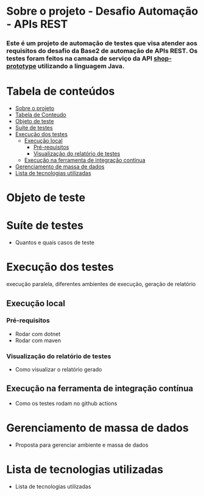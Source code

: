 # Sobre o projeto - Desafio Automação - APIs REST
### Este é um projeto de automação de testes que visa atender aos requisitos do desafio da Base2 de automação de APIs REST. Os testes foram feitos na camada de serviço da API [shop-prototype](https://github.com/nozellamila/shop-prototype) utilizando a linguagem Java.

Tabela de conteúdos
=================
<!--ts-->
   * [Sobre o projeto](#sobre-o-projeto---desafio-automação---apis-rest)
   * [Tabela de Conteudo](#tabela-de-conteudo)
   * [Objeto de teste](#objeto-de-teste)
   * [Suíte de testes](#suíte-de-testes)
   * [Execução dos testes](#execução-dos-testes)
      * [Execução local](#execução-local)
        * [Pré-requisitos](#pré-requisitos)
        * [Visualização do relatório de testes](#visualização-do-relatório-de-testes)
      * [Execução na ferramenta de integração contínua](#execução-na-ferramenta-de-integração-contínua)
   * [Gerenciamento de massa de dados](#gerenciamento-de-massa-de-dados)
   * [Lista de tecnologias utilizadas](#lista-de-tecnologias-utilizadas)
<!--te-->

# Objeto de teste
# Suíte de testes
  - Quantos e quais casos de teste
# Execução dos testes
execução paralela, diferentes ambientes de execução, geração de relatório
## Execução local
### Pré-requisitos
  - Rodar com dotnet
  - Rodar com maven
### Visualização do relatório de testes
- Como visualizar o relatório gerado
## Execução na ferramenta de integração contínua
- Como os testes rodam no github actions
# Gerenciamento de massa de dados
- Proposta para gerenciar ambiente e massa de dados
# Lista de tecnologias utilizadas
- Lista de tecnologias utilizadas
  


